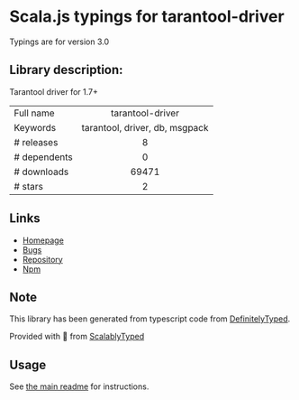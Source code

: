 
# Scala.js typings for tarantool-driver

Typings are for version 3.0

## Library description:
Tarantool driver for 1.7+

|                    |                 |
| ------------------ | :-------------: |
| Full name          | tarantool-driver |
| Keywords           | tarantool, driver, db, msgpack |
| # releases         | 8 |
| # dependents       | 0 |
| # downloads        | 69471 |
| # stars            | 2 |

## Links
- [Homepage](https://github.com/tarantool/node-tarantool-driver)
- [Bugs](https://github.com/tarantool/node-tarantool-driver/issues)
- [Repository](https://github.com/tarantool/node-tarantool-driver)
- [Npm](https://www.npmjs.com/package/tarantool-driver)
    


## Note
This library has been generated from typescript code from [DefinitelyTyped](https://definitelytyped.org).

Provided with :purple_heart: from [ScalablyTyped](https://github.com/oyvindberg/ScalablyTyped)

## Usage
See [the main readme](../../readme.md) for instructions.


